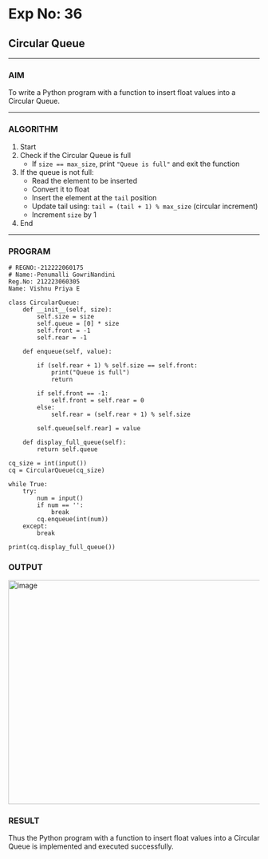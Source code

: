 # Exp No: 36  
## Circular Queue 
---

### AIM  
To write a Python program with a function to insert float values into a Circular Queue.

---

### ALGORITHM

1. Start  
2. Check if the Circular Queue is full  
   - If `size == max_size`, print `"Queue is full"` and exit the function  
3. If the queue is not full:  
   - Read the element to be inserted  
   - Convert it to float  
   - Insert the element at the `tail` position  
   - Update tail using: `tail = (tail + 1) % max_size` (circular increment)  
   - Increment `size` by 1  
4. End

---

### PROGRAM

```
# REGNO:-212222060175
# Name:-Penumalli GowriNandini
Reg.No: 212223060305
Name: Vishnu Priya E

class CircularQueue:
    def __init__(self, size):
        self.size = size
        self.queue = [0] * size
        self.front = -1
        self.rear = -1

    def enqueue(self, value):

        if (self.rear + 1) % self.size == self.front:
            print("Queue is full")
            return

        if self.front == -1:
            self.front = self.rear = 0
        else:
            self.rear = (self.rear + 1) % self.size

        self.queue[self.rear] = value

    def display_full_queue(self):
        return self.queue

cq_size = int(input())  
cq = CircularQueue(cq_size)

while True:
    try:
        num = input()
        if num == '':
            break
        cq.enqueue(int(num))
    except:
        break

print(cq.display_full_queue())

```

### OUTPUT
<img width="713" height="449" alt="image" src="https://github.com/user-attachments/assets/63b64d41-0cd9-484f-88b0-6dba1f2da209" />


### RESULT
Thus the Python program with a function to insert float values into a Circular Queue is implemented and executed successfully.
